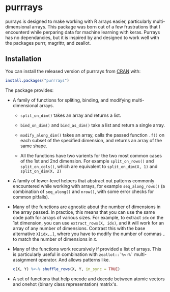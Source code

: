 
<!-- README.md is generated from README.Rmd. Please edit that file -->
purrrays
========

purrays is designed to make working with R arrays easier, particularly multi-dimensional arrays. This package was born out of a few frustrations that I encounterd while perparing data for machine learning with keras. Purrays has no dependancies, but it is inspired by and designed to work well with the packages purrr, magrittr, and zeallot.

Installation
------------

You can install the released version of purrrays from [CRAN](https://CRAN.R-project.org) with:

``` r
install.packages("purrrays")
```

The package provides:

-   A family of functions for spliting, binding, and modifying multi-dimensional arrays.

    -   `split_on_dim()` takes an array and returns a list.

    -   `bind_on_dim()` and `bind_as_dim()` take a list and return a single array.

    -   `modify_along_dim()` takes an array, calls the passed function `.f()` on each subset of the specified dimension, and returns an array of the same shape.

    -   All the functions have two varients for the two most common cases of the 1st and 2nd dimension. For example `split_on_rows()` and `split_on_cols()`, which are equivalent to `split_on_dim(X, 1)` and `split_on_dim(X, 2)`

-   A family of lower-level helpers that abstract out patterns commonly encountered while working with arrays, for example `seq_along_rows()` (a combination of `seq_along()` and `nrow()`, with some error checks for common pitfalls).

-   Many of the functions are agnostic about the number of dimensions in the array passed. In practice, this means that you can use the same code path for arrays of various sizes. For example, to extract `idx` on the 1st dimension, you can use `extract_rows(X, idx)`, and it will work for an array of any number of dimensions. Contrast this with the base alternative `X[idx,,]`, where you have to modify the number of commas `,` to match the number of dimensions in `X`.

-   Many of the functions work recursively if provided a list of arrays. This is particularly useful in combination with `` zeallot::`%<-%` `` multi-assignment operator. And allows patterns like.

    ``` r
    c(X, Y) %<-% shuffle_rows(X, Y, in_sync = TRUE)
    ```

-   A set of functions that help encode and decode between atomic vectors and onehot (binary class representation) matrix's.

